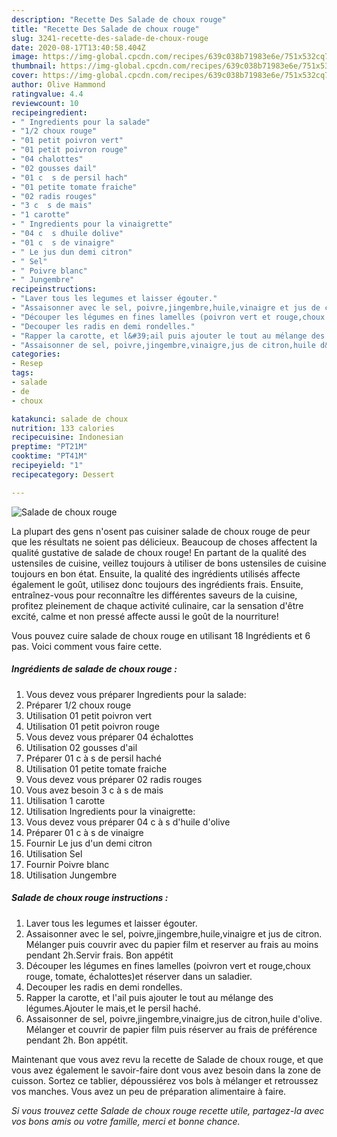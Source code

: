 ```yaml
---
description: "Recette Des Salade de choux rouge"
title: "Recette Des Salade de choux rouge"
slug: 3241-recette-des-salade-de-choux-rouge
date: 2020-08-17T13:40:58.404Z
image: https://img-global.cpcdn.com/recipes/639c038b71983e6e/751x532cq70/salade-de-choux-rouge-photo-principale-de-la-recette.jpg
thumbnail: https://img-global.cpcdn.com/recipes/639c038b71983e6e/751x532cq70/salade-de-choux-rouge-photo-principale-de-la-recette.jpg
cover: https://img-global.cpcdn.com/recipes/639c038b71983e6e/751x532cq70/salade-de-choux-rouge-photo-principale-de-la-recette.jpg
author: Olive Hammond
ratingvalue: 4.4
reviewcount: 10
recipeingredient:
- " Ingredients pour la salade"
- "1/2 choux rouge"
- "01 petit poivron vert"
- "01 petit poivron rouge"
- "04 chalottes"
- "02 gousses dail"
- "01 c  s de persil hach"
- "01 petite tomate fraiche"
- "02 radis rouges"
- "3 c  s de mais"
- "1 carotte"
- " Ingredients pour la vinaigrette"
- "04 c  s dhuile dolive"
- "01 c  s de vinaigre"
- " Le jus dun demi citron"
- " Sel"
- " Poivre blanc"
- " Jungembre"
recipeinstructions:
- "Laver tous les legumes et laisser égouter."
- "Assaisonner avec le sel, poivre,jingembre,huile,vinaigre et jus de citron. Mélanger puis couvrir avec du papier film et reserver au frais au moins pendant 2h.Servir frais. Bon appétit"
- "Découper les légumes en fines lamelles (poivron vert et rouge,choux rouge, tomate, échalottes)et réserver dans un saladier."
- "Decouper les radis en demi rondelles."
- "Rapper la carotte, et l&#39;ail puis ajouter le tout au mélange des légumes.Ajouter le mais,et le persil haché."
- "Assaisonner de sel, poivre,jingembre,vinaigre,jus de citron,huile d&#39;olive. Mélanger et couvrir de papier film puis réserver au frais de préférence pendant 2h. Bon appétit."
categories:
- Resep
tags:
- salade
- de
- choux

katakunci: salade de choux 
nutrition: 133 calories
recipecuisine: Indonesian
preptime: "PT21M"
cooktime: "PT41M"
recipeyield: "1"
recipecategory: Dessert

---
```



![Salade de choux rouge](https://img-global.cpcdn.com/recipes/639c038b71983e6e/751x532cq70/salade-de-choux-rouge-photo-principale-de-la-recette.jpg)

La plupart des gens n'osent pas cuisiner salade de choux rouge de peur que les résultats ne soient pas délicieux. Beaucoup de choses affectent la qualité gustative de salade de choux rouge! En partant de la qualité des ustensiles de cuisine, veillez toujours à utiliser de bons ustensiles de cuisine toujours en bon état. Ensuite, la qualité des ingrédients utilisés affecte également le goût, utilisez donc toujours des ingrédients frais. Ensuite, entraînez-vous pour reconnaître les différentes saveurs de la cuisine, profitez pleinement de chaque activité culinaire, car la sensation d'être excité, calme et non pressé affecte aussi le goût de la nourriture!

<!--inarticleads1-->

Vous pouvez cuire salade de choux rouge en utilisant 18 Ingrédients et 6 pas. Voici comment vous faire cette.

##### Ingrédients de salade de choux rouge :

1. Vous devez vous préparer  Ingredients pour la salade:
1. Préparer 1/2 choux rouge
1. Utilisation 01 petit poivron vert
1. Utilisation 01 petit poivron rouge
1. Vous devez vous préparer 04 échalottes
1. Utilisation 02 gousses d&#39;ail
1. Préparer 01 c à s de persil haché
1. Utilisation 01 petite tomate fraiche
1. Vous devez vous préparer 02 radis rouges
1. Vous avez besoin 3 c à s de mais
1. Utilisation 1 carotte
1. Utilisation  Ingredients pour la vinaigrette:
1. Vous devez vous préparer 04 c à s d&#39;huile d&#39;olive
1. Préparer 01 c à s de vinaigre
1. Fournir  Le jus d&#39;un demi citron
1. Utilisation  Sel
1. Fournir  Poivre blanc
1. Utilisation  Jungembre




<!--inarticleads2-->

##### Salade de choux rouge instructions :

1. Laver tous les legumes et laisser égouter.
1. Assaisonner avec le sel, poivre,jingembre,huile,vinaigre et jus de citron. Mélanger puis couvrir avec du papier film et reserver au frais au moins pendant 2h.Servir frais. Bon appétit
1. Découper les légumes en fines lamelles (poivron vert et rouge,choux rouge, tomate, échalottes)et réserver dans un saladier.
1. Decouper les radis en demi rondelles.
1. Rapper la carotte, et l&#39;ail puis ajouter le tout au mélange des légumes.Ajouter le mais,et le persil haché.
1. Assaisonner de sel, poivre,jingembre,vinaigre,jus de citron,huile d&#39;olive. Mélanger et couvrir de papier film puis réserver au frais de préférence pendant 2h. Bon appétit.




<!--inarticleads1-->

<p>
Maintenant que vous avez revu la recette de Salade de choux rouge, et que vous avez également le savoir-faire dont vous avez besoin dans la zone de cuisson. Sortez ce tablier, dépoussiérez vos bols à mélanger et retroussez vos manches. Vous avez un peu de préparation alimentaire à faire.
</p>

<p>
<i>Si vous trouvez cette Salade de choux rouge recette utile, partagez-la avec vos bons amis ou votre famille, merci et bonne chance.</i>
</p>
